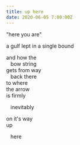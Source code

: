 ```yaml
---
title: up here
date: 2020-06-05 7:00:00Z
---
```


"here you are"  

a gulf lept in a single bound  

and how the  
&nbsp;&nbsp;&nbsp;bow string  
gets from way  
&nbsp;&nbsp;&nbsp;back there  
to where  
the arrow  
is firmly  

&nbsp;&nbsp;&nbsp;inevitably  

on it's way  
up  

&nbsp;&nbsp;&nbsp;here  
